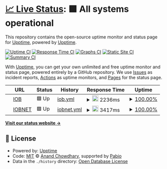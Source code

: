 # [📈 Live Status](https://upptime.github.io/uptime): <!--live status--> **🟩 All systems operational**

This repository contains the open-source uptime monitor and status page for [Upptime](https://upptime.js.org), powered by [Upptime](https://github.com/upptime/upptime).

[![Uptime CI](https://github.com/upptime/uptime/workflows/Uptime%20CI/badge.svg)](https://github.com/upptime/uptime/actions?query=workflow%3A%22Uptime+CI%22)
[![Response Time CI](https://github.com/upptime/uptime/workflows/Response%20Time%20CI/badge.svg)](https://github.com/upptime/uptime/actions?query=workflow%3A%22Response+Time+CI%22)
[![Graphs CI](https://github.com/upptime/uptime/workflows/Graphs%20CI/badge.svg)](https://github.com/upptime/uptime/actions?query=workflow%3A%22Graphs+CI%22)
[![Static Site CI](https://github.com/upptime/uptime/workflows/Static%20Site%20CI/badge.svg)](https://github.com/upptime/uptime/actions?query=workflow%3A%22Static+Site+CI%22)
[![Summary CI](https://github.com/upptime/uptime/workflows/Summary%20CI/badge.svg)](https://github.com/upptime/uptime/actions?query=workflow%3A%22Summary+CI%22)

With [Upptime](https://upptime.js.org), you can get your own unlimited and free uptime monitor and status page, powered entirely by a GitHub repository. We use [Issues](https://github.com/upptime/uptime/issues) as incident reports, [Actions](https://github.com/upptime/uptime/actions) as uptime monitors, and [Pages](https://upptime.github.io/uptime) for the status page.

<!--start: status pages-->
<!-- This summary is generated by Upptime (https://github.com/upptime/upptime) -->
<!-- Do not edit this manually, your changes will be overwritten -->
<!-- prettier-ignore -->
| URL | Status | History | Response Time | Uptime |
| --- | ------ | ------- | ------------- | ------ |
| <img alt="" src="https://icons.duckduckgo.com/ip3/www.iob.in.ico" height="13"> [IOB](https://www.iob.in) | 🟩 Up | [iob.yml](https://github.com/madhabdas/uptime/commits/HEAD/history/iob.yml) | <details><summary><img alt="Response time graph" src="./graphs/iob/response-time-week.png" height="20"> 2236ms</summary><br><a href="https://upptime.github.io/uptime/history/iob"><img alt="Response time 2170" src="https://img.shields.io/endpoint?url=https%3A%2F%2Fraw.githubusercontent.com%2Fmadhabdas%2Fuptime%2FHEAD%2Fapi%2Fiob%2Fresponse-time.json"></a><br><a href="https://upptime.github.io/uptime/history/iob"><img alt="24-hour response time 2752" src="https://img.shields.io/endpoint?url=https%3A%2F%2Fraw.githubusercontent.com%2Fmadhabdas%2Fuptime%2FHEAD%2Fapi%2Fiob%2Fresponse-time-day.json"></a><br><a href="https://upptime.github.io/uptime/history/iob"><img alt="7-day response time 2236" src="https://img.shields.io/endpoint?url=https%3A%2F%2Fraw.githubusercontent.com%2Fmadhabdas%2Fuptime%2FHEAD%2Fapi%2Fiob%2Fresponse-time-week.json"></a><br><a href="https://upptime.github.io/uptime/history/iob"><img alt="30-day response time 2112" src="https://img.shields.io/endpoint?url=https%3A%2F%2Fraw.githubusercontent.com%2Fmadhabdas%2Fuptime%2FHEAD%2Fapi%2Fiob%2Fresponse-time-month.json"></a><br><a href="https://upptime.github.io/uptime/history/iob"><img alt="1-year response time 2170" src="https://img.shields.io/endpoint?url=https%3A%2F%2Fraw.githubusercontent.com%2Fmadhabdas%2Fuptime%2FHEAD%2Fapi%2Fiob%2Fresponse-time-year.json"></a></details> | <details><summary><a href="https://upptime.github.io/uptime/history/iob">100.00%</a></summary><a href="https://upptime.github.io/uptime/history/iob"><img alt="All-time uptime 99.89%" src="https://img.shields.io/endpoint?url=https%3A%2F%2Fraw.githubusercontent.com%2Fmadhabdas%2Fuptime%2FHEAD%2Fapi%2Fiob%2Fuptime.json"></a><br><a href="https://upptime.github.io/uptime/history/iob"><img alt="24-hour uptime 100.00%" src="https://img.shields.io/endpoint?url=https%3A%2F%2Fraw.githubusercontent.com%2Fmadhabdas%2Fuptime%2FHEAD%2Fapi%2Fiob%2Fuptime-day.json"></a><br><a href="https://upptime.github.io/uptime/history/iob"><img alt="7-day uptime 100.00%" src="https://img.shields.io/endpoint?url=https%3A%2F%2Fraw.githubusercontent.com%2Fmadhabdas%2Fuptime%2FHEAD%2Fapi%2Fiob%2Fuptime-week.json"></a><br><a href="https://upptime.github.io/uptime/history/iob"><img alt="30-day uptime 99.96%" src="https://img.shields.io/endpoint?url=https%3A%2F%2Fraw.githubusercontent.com%2Fmadhabdas%2Fuptime%2FHEAD%2Fapi%2Fiob%2Fuptime-month.json"></a><br><a href="https://upptime.github.io/uptime/history/iob"><img alt="1-year uptime 99.89%" src="https://img.shields.io/endpoint?url=https%3A%2F%2Fraw.githubusercontent.com%2Fmadhabdas%2Fuptime%2FHEAD%2Fapi%2Fiob%2Fuptime-year.json"></a></details>
| <img alt="" src="https://icons.duckduckgo.com/ip3/www.iobnet.co.in.ico" height="13"> [IOBNET](https://www.iobnet.co.in) | 🟩 Up | [iobnet.yml](https://github.com/madhabdas/uptime/commits/HEAD/history/iobnet.yml) | <details><summary><img alt="Response time graph" src="./graphs/iobnet/response-time-week.png" height="20"> 3417ms</summary><br><a href="https://upptime.github.io/uptime/history/iobnet"><img alt="Response time 2525" src="https://img.shields.io/endpoint?url=https%3A%2F%2Fraw.githubusercontent.com%2Fmadhabdas%2Fuptime%2FHEAD%2Fapi%2Fiobnet%2Fresponse-time.json"></a><br><a href="https://upptime.github.io/uptime/history/iobnet"><img alt="24-hour response time 6056" src="https://img.shields.io/endpoint?url=https%3A%2F%2Fraw.githubusercontent.com%2Fmadhabdas%2Fuptime%2FHEAD%2Fapi%2Fiobnet%2Fresponse-time-day.json"></a><br><a href="https://upptime.github.io/uptime/history/iobnet"><img alt="7-day response time 3417" src="https://img.shields.io/endpoint?url=https%3A%2F%2Fraw.githubusercontent.com%2Fmadhabdas%2Fuptime%2FHEAD%2Fapi%2Fiobnet%2Fresponse-time-week.json"></a><br><a href="https://upptime.github.io/uptime/history/iobnet"><img alt="30-day response time 2698" src="https://img.shields.io/endpoint?url=https%3A%2F%2Fraw.githubusercontent.com%2Fmadhabdas%2Fuptime%2FHEAD%2Fapi%2Fiobnet%2Fresponse-time-month.json"></a><br><a href="https://upptime.github.io/uptime/history/iobnet"><img alt="1-year response time 2525" src="https://img.shields.io/endpoint?url=https%3A%2F%2Fraw.githubusercontent.com%2Fmadhabdas%2Fuptime%2FHEAD%2Fapi%2Fiobnet%2Fresponse-time-year.json"></a></details> | <details><summary><a href="https://upptime.github.io/uptime/history/iobnet">100.00%</a></summary><a href="https://upptime.github.io/uptime/history/iobnet"><img alt="All-time uptime 99.54%" src="https://img.shields.io/endpoint?url=https%3A%2F%2Fraw.githubusercontent.com%2Fmadhabdas%2Fuptime%2FHEAD%2Fapi%2Fiobnet%2Fuptime.json"></a><br><a href="https://upptime.github.io/uptime/history/iobnet"><img alt="24-hour uptime 100.00%" src="https://img.shields.io/endpoint?url=https%3A%2F%2Fraw.githubusercontent.com%2Fmadhabdas%2Fuptime%2FHEAD%2Fapi%2Fiobnet%2Fuptime-day.json"></a><br><a href="https://upptime.github.io/uptime/history/iobnet"><img alt="7-day uptime 100.00%" src="https://img.shields.io/endpoint?url=https%3A%2F%2Fraw.githubusercontent.com%2Fmadhabdas%2Fuptime%2FHEAD%2Fapi%2Fiobnet%2Fuptime-week.json"></a><br><a href="https://upptime.github.io/uptime/history/iobnet"><img alt="30-day uptime 100.00%" src="https://img.shields.io/endpoint?url=https%3A%2F%2Fraw.githubusercontent.com%2Fmadhabdas%2Fuptime%2FHEAD%2Fapi%2Fiobnet%2Fuptime-month.json"></a><br><a href="https://upptime.github.io/uptime/history/iobnet"><img alt="1-year uptime 99.54%" src="https://img.shields.io/endpoint?url=https%3A%2F%2Fraw.githubusercontent.com%2Fmadhabdas%2Fuptime%2FHEAD%2Fapi%2Fiobnet%2Fuptime-year.json"></a></details>

<!--end: status pages-->

[**Visit our status website →**](https://upptime.github.io/uptime)

## 📄 License

- Powered by: [Upptime](https://github.com/upptime/upptime)
- Code: [MIT](./LICENSE) © [Anand Chowdhary](https://anandchowdhary.com), supported by [Pabio](https://pabio.com)
- Data in the `./history` directory: [Open Database License](https://opendatacommons.org/licenses/odbl/1-0/)
